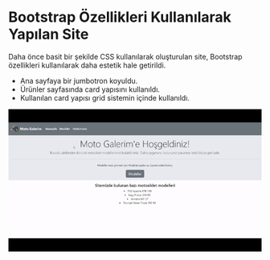 # Bootstrap Özellikleri Kullanılarak Yapılan Site

Daha önce basit bir şekilde CSS kullanılarak oluşturulan site, Bootstrap özellikleri kullanılarak daha estetik hale getirildi.

- Ana sayfaya bir jumbotron koyuldu.
- Ürünler sayfasında card yapısını kullanıldı.
- Kullanılan card yapısı grid sistemin içinde kullanıldı.

![Site preview](images/gif.gif 'Site Preview')
